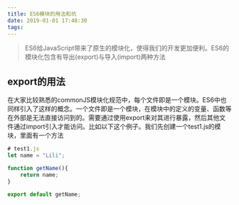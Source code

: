 ```yaml
---
title: ES6模块的用法和坑
date: 2019-01-01 17:48:30
tags:
---
```


> ES6给JavaScript带来了原生的模块化，使得我们的开发更加便利。ES6的模块化包含有导出(export)与导入(import)两种方法

## export的用法
在大家比较熟悉的commonJS模块化规范中，每个文件即是一个模块。ES6中也同样引入了这样的概念。一个文件即是一个模块，在模块中的定义的变量、函数等在外部是无法直接访问到的。需要通过使用export来对其进行暴露，然后其他文件通过import引入才能访问。比如以下这个例子。我们先创建一个test1.js的模块，里面有一个方法

```js
# test1.js
let name = "Lili";

function getName(){
    return name;
}

export default getName;
```
